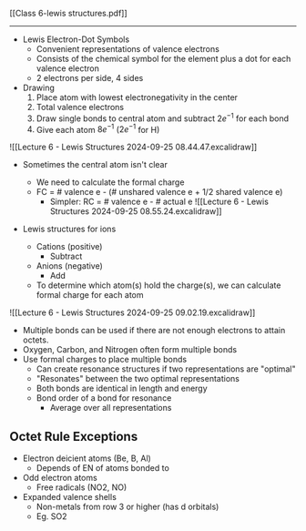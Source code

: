 [[Class 6-lewis structures.pdf]]

---

- Lewis Electron-Dot Symbols
	- Convenient representations of valence electrons
	- Consists of the chemical symbol for the element plus a dot for each valence electron
	- 2 electrons per side, 4 sides
- Drawing
	1. Place atom with lowest electronegativity in the center
	2. Total valence electrons
	3. Draw single bonds to central atom and subtract $2e^{-1}$ for each bond
	4. Give each atom $8e^{-1}$ ($2e^{-1}$ for H)

![[Lecture 6 - Lewis Structures 2024-09-25 08.44.47.excalidraw]]

- Sometimes the central atom isn't clear
	- We need to calculate the formal charge
	- FC = # valence e - (# unshared valence e + 1/2 shared valence e)
		- Simpler: RC = # valence e - # actual e
![[Lecture 6 - Lewis Structures 2024-09-25 08.55.24.excalidraw]]

- Lewis structures for ions
	- Cations (positive)
		- Subtract
	- Anions (negative)
		- Add
	- To determine which atom(s) hold the charge(s), we can calculate formal charge for each atom

![[Lecture 6 - Lewis Structures 2024-09-25 09.02.19.excalidraw]]

- Multiple bonds can be used if there are not enough electrons to attain octets.
- Oxygen, Carbon, and Nitrogen often form multiple bonds
- Use formal charges to place multiple bonds
	- Can create resonance structures if two representations are "optimal"
	- "Resonates" between the two optimal representations
	- Both bonds are identical in length and energy
	- Bond order of a bond for resonance
		- Average over all representations

## Octet Rule Exceptions

- Electron deicient atoms (Be, B, Al)
	- Depends of EN of atoms bonded to
- Odd electron atoms
	- Free radicals (NO2, NO)
- Expanded valence shells
	- Non-metals from row 3 or higher (has d orbitals)
	- Eg. SO2